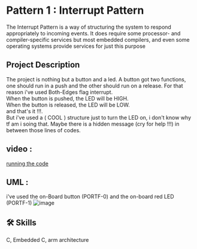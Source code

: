 
# Pattern 1 : Interrupt Pattern

The Interrupt Pattern is a way of structuring the system to respond appropriately to incoming events. It does require some processor- and compiler-specific services but most embedded compilers, and even some operating systems provide services for just this purpose

## Project Description
The project is nothing but a button and a led. A button got two functions, one should run in a push and the other should run on a release. For that reason i've used Both-Edges flag interrupt.<br>
When the button is pushed, the LED will be HIGH.<br>
When the button is released, the LED will be LOW.<br>
and that's it !!!.<br>
But i've used a ( COOL ) structure just to turn the LED on, i don't know why tf am i soing that. Maybe there is a hidden message (cry for help !!!) in between those lines of codes.<br>

## video : 
[running the code](https://youtu.be/goLU79OLUzw)<br>

## UML : 
i've used the on-Board button (PORTF-0) and the on-board red LED (PORTF-1)
![image](https://user-images.githubusercontent.com/63866803/236701885-4452248b-904f-4a05-8e96-f49b83d6d9ac.png)




## 🛠 Skills
C, Embedded C, arm architecture

